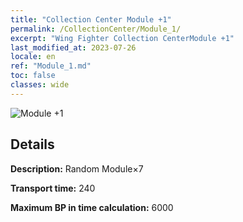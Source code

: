 ```yaml
---
title: "Collection Center Module +1"
permalink: /CollectionCenter/Module_1/
excerpt: "Wing Fighter Collection CenterModule +1"
last_modified_at: 2023-07-26
locale: en
ref: "Module_1.md"
toc: false
classes: wide
---
```



![Module +1](/images/cc/CC_Module_1.png)

## Details

  **Description:** Random Module×7

  **Transport time:** 240

  **Maximum BP in time calculation:** 6000

